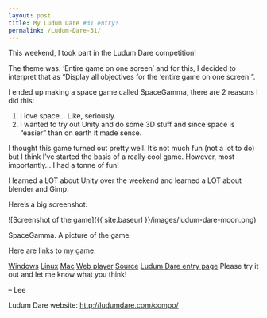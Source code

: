 ```yaml
---
layout: post
title: My Ludum Dare #31 entry!
permalink: /Ludum-Dare-31/
---
```


This weekend, I took part in the Ludum Dare competition!

The theme was: ‘Entire game on one screen’ and for this, I decided to interpret that as “Display all objectives for the ‘entire game on one screen'”.

I ended up making a space game called SpaceGamma, there are 2 reasons I did this:

1. I love space… Like, seriously.
2. I wanted to try out Unity and do some 3D stuff and since space is “easier” than on earth it made sense.

I thought this game turned out pretty well. It’s not much fun (not a lot to do) but I think I’ve started the basis of a really cool game. However, most importantly… I had a tonne of fun!

I learned a LOT about Unity over the weekend and learned a LOT about blender and Gimp.

Here’s a big screenshot:

![Screenshot of the game]({{ site.baseurl }}/images/ludum-dare-moon.png)

SpaceGamma. A picture of the game

Here are links to my game:

[Windows](https://www.dropbox.com/s/maxfhzje8aapapr/Windows.zip?dl=0)
[Linux](https://www.dropbox.com/s/tde6jecpbfwwah7/Linux.tar?dl=0)
[Mac](https://www.dropbox.com/s/kylink6rknkxkm9/Mac.tar?dl=0)
[Web player](http://leewalkergm.github.io/SpaceGamma)
[Source](https://github.com/leewalkergm/SpaceGamma)
[Ludum Dare entry page](http://ludumdare.com/compo/ludum-dare-31/?action=preview&uid=9092)
Please try it out and let me know what you think!

– Lee

Ludum Dare website: http://ludumdare.com/compo/
